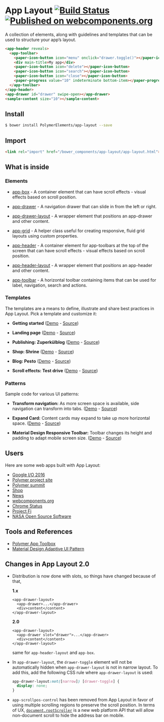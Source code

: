 # App Layout [![Build Status](https://travis-ci.org/PolymerElements/app-layout.svg?branch=2.0-preview)](https://travis-ci.org/PolymerElements/app-layout) [![Published on webcomponents.org](https://img.shields.io/badge/webcomponents.org-published-blue.svg)](https://beta.webcomponents.org/element/PolymerElements/app-layout)

A collection of elements, along with guidelines and templates that can be used to structure your app’s layout.

<!---
```
<custom-element-demo height="368">
  <template>
    <script src="../webcomponentsjs/webcomponents-lite.min.js"></script>
    <link rel="import" href="app-drawer/app-drawer.html">
    <link rel="import" href="app-header/app-header.html">
    <link rel="import" href="app-toolbar/app-toolbar.html">
    <link rel="import" href="demo/sample-content.html">
    <link rel="import" href="../iron-flex-layout/iron-flex-layout.html">
    <link rel="import" href="../iron-icons/iron-icons.html">
    <link rel="import" href="../paper-icon-button/paper-icon-button.html">
    <link rel="import" href="../paper-progress/paper-progress.html">
    <custom-style>
      <style is="custom-style">
        html, body {
          margin: 0;
          font-family: 'Roboto', 'Noto', sans-serif;
          -webkit-font-smoothing: antialiased;
          background: #f1f1f1;
          max-height: 368px;
        }
        app-toolbar {
          background-color: #4285f4;
          color: #fff;
        }

        paper-icon-button {
          --paper-icon-button-ink-color: white;
        }

        paper-icon-button + [main-title] {
          margin-left: 24px;
        }
        paper-progress {
          display: block;
          width: 100%;
          --paper-progress-active-color: rgba(255, 255, 255, 0.5);
          --paper-progress-container-color: transparent;
        }
        app-header {
          @apply --layout-fixed-top;
          color: #fff;
          --app-header-background-rear-layer: {
            background-color: #ef6c00;
          };
        }
        app-drawer {
          --app-drawer-scrim-background: rgba(0, 0, 100, 0.8);
          --app-drawer-content-container: {
            background-color: #B0BEC5;
          }
        }
        sample-content {
          padding-top: 64px;
        }
      </style>
    </custom-style>
    <next-code-block></next-code-block>
  </template>
</custom-element-demo>
```
-->
```html
<app-header reveals>
  <app-toolbar>
    <paper-icon-button icon="menu" onclick="drawer.toggle()"></paper-icon-button>
    <div main-title>My app</div>
    <paper-icon-button icon="delete"></paper-icon-button>
    <paper-icon-button icon="search"></paper-icon-button>
    <paper-icon-button icon="close"></paper-icon-button>
    <paper-progress value="10" indeterminate bottom-item></paper-progress>
  </app-toolbar>
</app-header>
<app-drawer id="drawer" swipe-open></app-drawer>
<sample-content size="10"></sample-content>
```

## Install

```bash
$ bower install PolymerElements/app-layout --save
```

## Import

```html
<link rel="import" href="/bower_components/app-layout/app-layout.html">
```

## What is inside

### Elements

- [app-box](/app-box) - A container element that can have scroll effects - visual effects based on scroll position.

- [app-drawer](/app-drawer) - A navigation drawer that can slide in from the left or right.

- [app-drawer-layout](/app-drawer-layout) - A wrapper element that positions an app-drawer and other content.

- [app-grid](/app-grid) - A helper class useful for creating responsive, fluid grid layouts using custom properties.

- [app-header](/app-header) - A container element for app-toolbars at the top of the screen that can have scroll effects - visual effects based on scroll position.

- [app-header-layout](/app-header-layout) - A wrapper element that positions an app-header and other content.

- [app-toolbar](/app-toolbar) - A horizontal toolbar containing items that can be used for label, navigation, search and actions.

### Templates

The templates are a means to define, illustrate and share best practices in App Layout. Pick a template and customize it:

- **Getting started**
([Demo](https://polymerelements.github.io/app-layout/templates/getting-started) - [Source](/templates/getting-started))

- **Landing page**
([Demo](https://polymerelements.github.io/app-layout/templates/landing-page) - [Source](/templates/landing-page))

- **Publishing: Zuperkülblog**
([Demo](https://polymerelements.github.io/app-layout/templates/publishing) - [Source](/templates/publishing))

- **Shop: Shrine**
([Demo](https://polymerelements.github.io/app-layout/templates/shrine) - [Source](/templates/shrine))

- **Blog: Pesto**
([Demo](https://polymerelements.github.io/app-layout/templates/pesto) - [Source](/templates/pesto))

- **Scroll effects: Test drive**
([Demo](https://polymerelements.github.io/app-layout/templates/test-drive) - [Source](/templates/test-drive))

### Patterns

Sample code for various UI patterns:

- **Transform navigation:**
As more screen space is available, side navigation can transform into tabs.
([Demo](https://www.webcomponents.org/element/PolymerElements/app-layout/demo/patterns/transform-navigation/index.html) - [Source](/patterns/transform-navigation/x-app.html))

- **Expand Card:**
Content cards may expand to take up more horizontal space.
([Demo](https://www.webcomponents.org/element/PolymerElements/app-layout/demo/patterns/expand-card/index.html) - [Source](/patterns/expand-card/index.html))

- **Material Design Responsive Toolbar:**
Toolbar changes its height and padding to adapt mobile screen size.
([Demo](https://www.webcomponents.org/element/PolymerElements/app-layout/demo/patterns/md-responsive-toolbar/index.html) - [Source](/patterns/md-responsive-toolbar/index.html))

## Users

Here are some web apps built with App Layout:

- [Google I/O 2016](https://events.google.com/io2016/)
- [Polymer project site](https://www.polymer-project.org/summit)
- [Polymer summit](https://www.polymer-project.org/summit)
- [Shop](https://shop.polymer-project.org)
- [News](https://news.polymer-project.org)
- [webcomponents.org](https://www.webcomponents.org/)
- [Chrome Status](https://www.chromestatus.com/)
- [Project Fi](https://fi.google.com/about/)
- [NASA Open Source Software](https://code.nasa.gov/)

## Tools and References

- [Polymer App Toolbox](https://www.polymer-project.org/2.0/toolbox/)
- [Material Design Adaptive UI Pattern](https://www.google.com/design/spec/layout/adaptive-ui.html#adaptive-ui-patterns)

## Changes in App Layout 2.0

- Distribution is now done with slots, so things have changed because of that,

  **1.x**
  ```
  <app-drawer-layout>
    <app-drawer>...</app-drawer>
    <div>content</content>
  </app-drawer-layout>
  ```
  **2.0**
  ```
  <app-drawer-layout>
    <app-drawer slot="drawer">...</app-drawer>
    <div>content</content>
  </app-drawer-layout>
  ```

  same for `app-header-layout` and `app-box`.
- In `app-drawer-layout`, the `drawer-toggle` element will not be automatically hidden
when `app-drawer-layout` is not in narrow layout. To add this, add the following CSS rule where
`app-drawer-layout` is used:

  ```css
  app-drawer-layout:not([narrow]) [drawer-toggle] {
    display: none;
  }
  ```
- `app-scrollpos-control` has been removed from App Layout in favor of using multiple scrolling regions to preserve the scroll position. In terms of UX, [`document.rootScroller`](https://github.com/bokand/NonDocumentRootScroller) is a new web platform API that will allow non-document scroll to hide the address bar on mobile.
